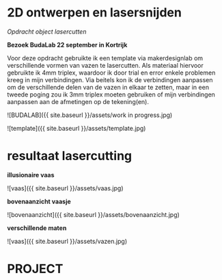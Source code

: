 # 2D ontwerpen en lasersnijden

_Opdracht object lasercutten_

**Bezoek BudaLab 22 september in Kortrijk**

Voor deze opdracht gebruikte ik een template via makerdesignlab om verschillende vormen van vazen te lasercutten.
Als materiaal hiervoor gebruikte ik 4mm triplex, waardoor ik door trial en error enkele problemen kreeg in mijn verbindingen. 
Via beitels kon ik de verbindingen aanpassen om de verschillende delen van de vazen in elkaar te zetten, maar in een tweede poging zou ik 3mm triplex moeten gebruiken of mijn verbindingen aanpassen aan de afmetingen op de tekening(en).



![BUDALAB]({{ site.baseurl }}/assets/work in progress.jpg)


![template]({{ site.baseurl }}/assets/template.jpg)



# resultaat lasercutting

**illusionaire vaas**

![vaas]({{ site.baseurl }}/assets/vaas.jpg)


**bovenaanzicht vaasje**

![bovenaanzicht]({{ site.baseurl }}/assets/bovenaanzicht.jpg)


**verschillende maten** 

![vaas]({{ site.baseurl }}/assets/vazen.jpg)


# PROJECT

